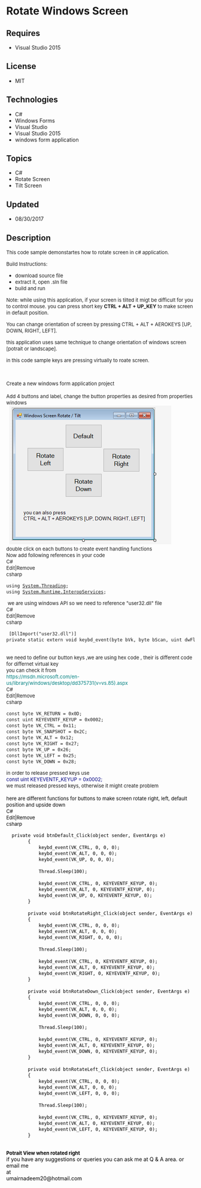 # Rotate Windows Screen
## Requires
- Visual Studio 2015
## License
- MIT
## Technologies
- C#
- Windows Forms
- Visual Studio
- Visual Studio 2015
- windows form application
## Topics
- C#
- Rotate Screen
- Tilt Screen
## Updated
- 08/30/2017
## Description

<p><span style="font-size:small">This code sample demonstartes how to rotate screen in c# application.</span></p>
<p><span style="font-size:small">Build Instructions:</span></p>
<ul>
<li><span style="font-size:small">download source file </span></li><li><span style="font-size:small">extract it, open .sln file </span></li><li><span style="font-size:small">build and run </span></li></ul>
<p><span style="font-size:small">Note: while using this application, if your screen is tilted it migt be difficult for you to control mouse. you can press short key
<strong>CTRL &#43; ALT &#43; UP_KEY</strong> to make screen in default position.</span></p>
<p><span style="font-size:small">You can change orientation of screen by pressing CTRL &#43; ALT &#43; AEROKEYS [UP, DOWN, RIGHT, LEFT].</span></p>
<p><span style="font-size:small">this application uses same technique to change orientation of windows screen [potrait or landscape].</span></p>
<p><span style="font-size:small">in this code sample keys are pressing virtually to roate screen.</span></p>
<p>&nbsp;</p>
<div><span style="font-size:small">Create a new windows form application project</span></div>
<div><span style="font-size:small"><br>
</span></div>
<div><span style="font-size:small">Add 4 buttons and label, change the button properties as desired from properties windows&nbsp;</span></div>
<div>&nbsp; <img id="178602" src="178602-default.png" alt="" width="433" height="370"></div>
<div></div>
<div><span style="font-size:small">double click on each buttons to create event handling functions</span></div>
<div></div>
<div><span style="font-size:small">Now add following references in your code</span></div>
<div></div>
<div>
<div class="scriptcode">
<div class="pluginEditHolder" pluginCommand="mceScriptCode">
<div class="title"><span style="font-size:small">C#</span></div>
<div class="pluginLinkHolder"><span style="font-size:small"><span class="pluginEditHolderLink">Edit</span>|<span class="pluginRemoveHolderLink">Remove</span></span></div>
<span class="hidden" style="font-size:small">csharp </span>

<div class="preview">
<pre class="csharp"><span style="font-size:small"><span class="cs__keyword">using</span>&nbsp;<a class="libraryLink" href="https://msdn.microsoft.com/en-US/library/System.Threading.aspx" target="_blank" title="Auto generated link to System.Threading">System.Threading</a>;&nbsp;
<span class="cs__keyword">using</span>&nbsp;<a class="libraryLink" href="https://msdn.microsoft.com/en-US/library/System.Runtime.InteropServices.aspx" target="_blank" title="Auto generated link to System.Runtime.InteropServices">System.Runtime.InteropServices</a>;</span></pre>
</div>
</div>
</div>
<div class="endscriptcode"><span style="font-size:small">&nbsp;we are using windows API so we need to reference &quot;user32.dll&quot; file</span></div>
<div class="endscriptcode"></div>
<div class="endscriptcode">
<div class="scriptcode">
<div class="pluginEditHolder" pluginCommand="mceScriptCode">
<div class="title"><span style="font-size:small">C#</span></div>
<div class="pluginLinkHolder"><span style="font-size:small"><span class="pluginEditHolderLink">Edit</span>|<span class="pluginRemoveHolderLink">Remove</span></span></div>
<span class="hidden" style="font-size:small">csharp </span>

<div class="preview">
<pre class="csharp"><span style="font-size:small">&nbsp;[DllImport(<span class="cs__string">&quot;user32.dll&quot;</span>)]&nbsp;
<span class="cs__keyword">private</span>&nbsp;<span class="cs__keyword">static</span>&nbsp;<span class="cs__keyword">extern</span>&nbsp;<span class="cs__keyword">void</span>&nbsp;keybd_event(<span class="cs__keyword">byte</span>&nbsp;bVk,&nbsp;<span class="cs__keyword">byte</span>&nbsp;bScan,&nbsp;<span class="cs__keyword">uint</span>&nbsp;dwFlags,&nbsp;<span class="cs__keyword">int</span>&nbsp;dwExtraInfo);</span></pre>
</div>
</div>
</div>
<div class="endscriptcode">&nbsp;</div>
</div>
<div class="endscriptcode"><span style="font-size:small">we need to define our button keys ,we are using hex code , their is different code for differnet virtual key</span></div>
<div class="endscriptcode"><span style="font-size:small">you can check it from</span></div>
<div class="endscriptcode"><span style="color:#008080; font-size:small">https://msdn.microsoft.com/en-us/library/windows/desktop/dd375731(v=vs.85).aspx</span></div>
<div class="endscriptcode"></div>
<div class="endscriptcode">
<div class="scriptcode">
<div class="pluginEditHolder" pluginCommand="mceScriptCode">
<div class="title"><span style="font-size:small">C#</span></div>
<div class="pluginLinkHolder"><span style="font-size:small"><span class="pluginEditHolderLink">Edit</span>|<span class="pluginRemoveHolderLink">Remove</span></span></div>
<span class="hidden" style="font-size:small">csharp </span>

<div class="preview">
<pre class="csharp"><span style="font-size:small"><span class="cs__keyword">const</span>&nbsp;<span class="cs__keyword">byte</span>&nbsp;VK_RETURN&nbsp;=&nbsp;0x0D;&nbsp;
<span class="cs__keyword">const</span>&nbsp;<span class="cs__keyword">uint</span>&nbsp;KEYEVENTF_KEYUP&nbsp;=&nbsp;0x0002;&nbsp;
<span class="cs__keyword">const</span>&nbsp;<span class="cs__keyword">byte</span>&nbsp;VK_CTRL&nbsp;=&nbsp;0x11;&nbsp;
<span class="cs__keyword">const</span>&nbsp;<span class="cs__keyword">byte</span>&nbsp;VK_SNAPSHOT&nbsp;=&nbsp;0x2C;&nbsp;
<span class="cs__keyword">const</span>&nbsp;<span class="cs__keyword">byte</span>&nbsp;VK_ALT&nbsp;=&nbsp;0x12;&nbsp;
<span class="cs__keyword">const</span>&nbsp;<span class="cs__keyword">byte</span>&nbsp;VK_RIGHT&nbsp;=&nbsp;0x27;&nbsp;
<span class="cs__keyword">const</span>&nbsp;<span class="cs__keyword">byte</span>&nbsp;VK_UP&nbsp;=&nbsp;0x26;&nbsp;
<span class="cs__keyword">const</span>&nbsp;<span class="cs__keyword">byte</span>&nbsp;VK_LEFT&nbsp;=&nbsp;0x25;&nbsp;
<span class="cs__keyword">const</span>&nbsp;<span class="cs__keyword">byte</span>&nbsp;VK_DOWN&nbsp;=&nbsp;0x28;</span></pre>
</div>
</div>
</div>
<div class="endscriptcode"><span style="font-size:small">in order to release pressed keys use&nbsp;</span></div>
</div>
<div class="endscriptcode"><span style="color:#000080; font-size:small">const uint KEYEVENTF_KEYUP = 0x0002;</span></div>
<div class="endscriptcode"></div>
<div class="endscriptcode"><span style="font-size:small">we must released pressed keys, otherwise it might create problem</span></div>
<div class="endscriptcode"><span style="color:#000080; font-size:small"><span style="color:#000000">&nbsp;</span><br>
</span></div>
<div class="endscriptcode"></div>
<div class="endscriptcode"><span style="color:#000000; font-size:small">here are different functions for buttons to make screen rotate right, left, default position and upside down</span></div>
<div class="endscriptcode"><span style="color:#000000">
<div class="scriptcode">
<div class="pluginEditHolder" pluginCommand="mceScriptCode">
<div class="title"><span style="font-size:small">C#</span></div>
<div class="pluginLinkHolder"><span style="font-size:small"><span class="pluginEditHolderLink">Edit</span>|<span class="pluginRemoveHolderLink">Remove</span></span></div>
<span class="hidden" style="font-size:small">csharp </span>

<div class="preview">
<pre class="csharp"><span style="font-size:small">&nbsp;&nbsp;<span class="cs__keyword">private</span>&nbsp;<span class="cs__keyword">void</span>&nbsp;btnDefault_Click(<span class="cs__keyword">object</span>&nbsp;sender,&nbsp;EventArgs&nbsp;e)&nbsp;
&nbsp;&nbsp;&nbsp;&nbsp;&nbsp;&nbsp;&nbsp;&nbsp;{&nbsp;
&nbsp;&nbsp;&nbsp;&nbsp;&nbsp;&nbsp;&nbsp;&nbsp;&nbsp;&nbsp;&nbsp;&nbsp;keybd_event(VK_CTRL,&nbsp;<span class="cs__number">0</span>,&nbsp;<span class="cs__number">0</span>,&nbsp;<span class="cs__number">0</span>);&nbsp;
&nbsp;&nbsp;&nbsp;&nbsp;&nbsp;&nbsp;&nbsp;&nbsp;&nbsp;&nbsp;&nbsp;&nbsp;keybd_event(VK_ALT,&nbsp;<span class="cs__number">0</span>,&nbsp;<span class="cs__number">0</span>,&nbsp;<span class="cs__number">0</span>);&nbsp;
&nbsp;&nbsp;&nbsp;&nbsp;&nbsp;&nbsp;&nbsp;&nbsp;&nbsp;&nbsp;&nbsp;&nbsp;keybd_event(VK_UP,&nbsp;<span class="cs__number">0</span>,&nbsp;<span class="cs__number">0</span>,&nbsp;<span class="cs__number">0</span>);&nbsp;
&nbsp;
&nbsp;&nbsp;&nbsp;&nbsp;&nbsp;&nbsp;&nbsp;&nbsp;&nbsp;&nbsp;&nbsp;&nbsp;Thread.Sleep(<span class="cs__number">100</span>);&nbsp;
&nbsp;
&nbsp;&nbsp;&nbsp;&nbsp;&nbsp;&nbsp;&nbsp;&nbsp;&nbsp;&nbsp;&nbsp;&nbsp;keybd_event(VK_CTRL,&nbsp;<span class="cs__number">0</span>,&nbsp;KEYEVENTF_KEYUP,&nbsp;<span class="cs__number">0</span>);&nbsp;
&nbsp;&nbsp;&nbsp;&nbsp;&nbsp;&nbsp;&nbsp;&nbsp;&nbsp;&nbsp;&nbsp;&nbsp;keybd_event(VK_ALT,&nbsp;<span class="cs__number">0</span>,&nbsp;KEYEVENTF_KEYUP,&nbsp;<span class="cs__number">0</span>);&nbsp;
&nbsp;&nbsp;&nbsp;&nbsp;&nbsp;&nbsp;&nbsp;&nbsp;&nbsp;&nbsp;&nbsp;&nbsp;keybd_event(VK_UP,&nbsp;<span class="cs__number">0</span>,&nbsp;KEYEVENTF_KEYUP,&nbsp;<span class="cs__number">0</span>);&nbsp;
&nbsp;&nbsp;&nbsp;&nbsp;&nbsp;&nbsp;&nbsp;&nbsp;}&nbsp;
&nbsp;
&nbsp;&nbsp;&nbsp;&nbsp;&nbsp;&nbsp;&nbsp;&nbsp;<span class="cs__keyword">private</span>&nbsp;<span class="cs__keyword">void</span>&nbsp;btnRotateRight_Click(<span class="cs__keyword">object</span>&nbsp;sender,&nbsp;EventArgs&nbsp;e)&nbsp;
&nbsp;&nbsp;&nbsp;&nbsp;&nbsp;&nbsp;&nbsp;&nbsp;{&nbsp;
&nbsp;&nbsp;&nbsp;&nbsp;&nbsp;&nbsp;&nbsp;&nbsp;&nbsp;&nbsp;&nbsp;&nbsp;keybd_event(VK_CTRL,&nbsp;<span class="cs__number">0</span>,&nbsp;<span class="cs__number">0</span>,&nbsp;<span class="cs__number">0</span>);&nbsp;
&nbsp;&nbsp;&nbsp;&nbsp;&nbsp;&nbsp;&nbsp;&nbsp;&nbsp;&nbsp;&nbsp;&nbsp;keybd_event(VK_ALT,&nbsp;<span class="cs__number">0</span>,&nbsp;<span class="cs__number">0</span>,&nbsp;<span class="cs__number">0</span>);&nbsp;
&nbsp;&nbsp;&nbsp;&nbsp;&nbsp;&nbsp;&nbsp;&nbsp;&nbsp;&nbsp;&nbsp;&nbsp;keybd_event(VK_RIGHT,&nbsp;<span class="cs__number">0</span>,&nbsp;<span class="cs__number">0</span>,&nbsp;<span class="cs__number">0</span>);&nbsp;
&nbsp;&nbsp;&nbsp;&nbsp;&nbsp;&nbsp;&nbsp;&nbsp;&nbsp;&nbsp;&nbsp;&nbsp;&nbsp;
&nbsp;&nbsp;&nbsp;&nbsp;&nbsp;&nbsp;&nbsp;&nbsp;&nbsp;&nbsp;&nbsp;&nbsp;Thread.Sleep(<span class="cs__number">100</span>);&nbsp;
&nbsp;
&nbsp;&nbsp;&nbsp;&nbsp;&nbsp;&nbsp;&nbsp;&nbsp;&nbsp;&nbsp;&nbsp;&nbsp;keybd_event(VK_CTRL,&nbsp;<span class="cs__number">0</span>,&nbsp;KEYEVENTF_KEYUP,&nbsp;<span class="cs__number">0</span>);&nbsp;
&nbsp;&nbsp;&nbsp;&nbsp;&nbsp;&nbsp;&nbsp;&nbsp;&nbsp;&nbsp;&nbsp;&nbsp;keybd_event(VK_ALT,&nbsp;<span class="cs__number">0</span>,&nbsp;KEYEVENTF_KEYUP,&nbsp;<span class="cs__number">0</span>);&nbsp;
&nbsp;&nbsp;&nbsp;&nbsp;&nbsp;&nbsp;&nbsp;&nbsp;&nbsp;&nbsp;&nbsp;&nbsp;keybd_event(VK_RIGHT,&nbsp;<span class="cs__number">0</span>,&nbsp;KEYEVENTF_KEYUP,&nbsp;<span class="cs__number">0</span>);&nbsp;
&nbsp;&nbsp;&nbsp;&nbsp;&nbsp;&nbsp;&nbsp;&nbsp;}&nbsp;
&nbsp;
&nbsp;&nbsp;&nbsp;&nbsp;&nbsp;&nbsp;&nbsp;&nbsp;<span class="cs__keyword">private</span>&nbsp;<span class="cs__keyword">void</span>&nbsp;btnRotateDown_Click(<span class="cs__keyword">object</span>&nbsp;sender,&nbsp;EventArgs&nbsp;e)&nbsp;
&nbsp;&nbsp;&nbsp;&nbsp;&nbsp;&nbsp;&nbsp;&nbsp;{&nbsp;
&nbsp;&nbsp;&nbsp;&nbsp;&nbsp;&nbsp;&nbsp;&nbsp;&nbsp;&nbsp;&nbsp;&nbsp;keybd_event(VK_CTRL,&nbsp;<span class="cs__number">0</span>,&nbsp;<span class="cs__number">0</span>,&nbsp;<span class="cs__number">0</span>);&nbsp;
&nbsp;&nbsp;&nbsp;&nbsp;&nbsp;&nbsp;&nbsp;&nbsp;&nbsp;&nbsp;&nbsp;&nbsp;keybd_event(VK_ALT,&nbsp;<span class="cs__number">0</span>,&nbsp;<span class="cs__number">0</span>,&nbsp;<span class="cs__number">0</span>);&nbsp;
&nbsp;&nbsp;&nbsp;&nbsp;&nbsp;&nbsp;&nbsp;&nbsp;&nbsp;&nbsp;&nbsp;&nbsp;keybd_event(VK_DOWN,&nbsp;<span class="cs__number">0</span>,&nbsp;<span class="cs__number">0</span>,&nbsp;<span class="cs__number">0</span>);&nbsp;
&nbsp;
&nbsp;&nbsp;&nbsp;&nbsp;&nbsp;&nbsp;&nbsp;&nbsp;&nbsp;&nbsp;&nbsp;&nbsp;Thread.Sleep(<span class="cs__number">100</span>);&nbsp;
&nbsp;
&nbsp;&nbsp;&nbsp;&nbsp;&nbsp;&nbsp;&nbsp;&nbsp;&nbsp;&nbsp;&nbsp;&nbsp;keybd_event(VK_CTRL,&nbsp;<span class="cs__number">0</span>,&nbsp;KEYEVENTF_KEYUP,&nbsp;<span class="cs__number">0</span>);&nbsp;
&nbsp;&nbsp;&nbsp;&nbsp;&nbsp;&nbsp;&nbsp;&nbsp;&nbsp;&nbsp;&nbsp;&nbsp;keybd_event(VK_ALT,&nbsp;<span class="cs__number">0</span>,&nbsp;KEYEVENTF_KEYUP,&nbsp;<span class="cs__number">0</span>);&nbsp;
&nbsp;&nbsp;&nbsp;&nbsp;&nbsp;&nbsp;&nbsp;&nbsp;&nbsp;&nbsp;&nbsp;&nbsp;keybd_event(VK_DOWN,&nbsp;<span class="cs__number">0</span>,&nbsp;KEYEVENTF_KEYUP,&nbsp;<span class="cs__number">0</span>);&nbsp;
&nbsp;&nbsp;&nbsp;&nbsp;&nbsp;&nbsp;&nbsp;&nbsp;}&nbsp;
&nbsp;
&nbsp;&nbsp;&nbsp;&nbsp;&nbsp;&nbsp;&nbsp;&nbsp;<span class="cs__keyword">private</span>&nbsp;<span class="cs__keyword">void</span>&nbsp;btnRotateLeft_Click(<span class="cs__keyword">object</span>&nbsp;sender,&nbsp;EventArgs&nbsp;e)&nbsp;
&nbsp;&nbsp;&nbsp;&nbsp;&nbsp;&nbsp;&nbsp;&nbsp;{&nbsp;
&nbsp;&nbsp;&nbsp;&nbsp;&nbsp;&nbsp;&nbsp;&nbsp;&nbsp;&nbsp;&nbsp;&nbsp;keybd_event(VK_CTRL,&nbsp;<span class="cs__number">0</span>,&nbsp;<span class="cs__number">0</span>,&nbsp;<span class="cs__number">0</span>);&nbsp;
&nbsp;&nbsp;&nbsp;&nbsp;&nbsp;&nbsp;&nbsp;&nbsp;&nbsp;&nbsp;&nbsp;&nbsp;keybd_event(VK_ALT,&nbsp;<span class="cs__number">0</span>,&nbsp;<span class="cs__number">0</span>,&nbsp;<span class="cs__number">0</span>);&nbsp;
&nbsp;&nbsp;&nbsp;&nbsp;&nbsp;&nbsp;&nbsp;&nbsp;&nbsp;&nbsp;&nbsp;&nbsp;keybd_event(VK_LEFT,&nbsp;<span class="cs__number">0</span>,&nbsp;<span class="cs__number">0</span>,&nbsp;<span class="cs__number">0</span>);&nbsp;
&nbsp;
&nbsp;&nbsp;&nbsp;&nbsp;&nbsp;&nbsp;&nbsp;&nbsp;&nbsp;&nbsp;&nbsp;&nbsp;Thread.Sleep(<span class="cs__number">100</span>);&nbsp;
&nbsp;
&nbsp;&nbsp;&nbsp;&nbsp;&nbsp;&nbsp;&nbsp;&nbsp;&nbsp;&nbsp;&nbsp;&nbsp;keybd_event(VK_CTRL,&nbsp;<span class="cs__number">0</span>,&nbsp;KEYEVENTF_KEYUP,&nbsp;<span class="cs__number">0</span>);&nbsp;
&nbsp;&nbsp;&nbsp;&nbsp;&nbsp;&nbsp;&nbsp;&nbsp;&nbsp;&nbsp;&nbsp;&nbsp;keybd_event(VK_ALT,&nbsp;<span class="cs__number">0</span>,&nbsp;KEYEVENTF_KEYUP,&nbsp;<span class="cs__number">0</span>);&nbsp;
&nbsp;&nbsp;&nbsp;&nbsp;&nbsp;&nbsp;&nbsp;&nbsp;&nbsp;&nbsp;&nbsp;&nbsp;keybd_event(VK_LEFT,&nbsp;<span class="cs__number">0</span>,&nbsp;KEYEVENTF_KEYUP,&nbsp;<span class="cs__number">0</span>);&nbsp;
&nbsp;&nbsp;&nbsp;&nbsp;&nbsp;&nbsp;&nbsp;&nbsp;}</span></pre>
</div>
</div>
</div>
<div class="endscriptcode"><img id="178641" src="https://i1.code.msdn.s-msft.com/rotate-windows-screen-d76d85c7/image/file/178641/1/right%20rotated.png" alt=""></div>
<div class="endscriptcode"><strong><span style="font-size:small">Potrait View when rotated right</span></strong></div>
<div class="endscriptcode">if you have any suggestions or queries you can ask me at Q &amp; A area. or email me</div>
<div class="endscriptcode">at</div>
<div class="endscriptcode">umairnadeem20@hotmail.com&nbsp;</div>
<br>
</span></div>
<div class="endscriptcode"></div>
<div class="endscriptcode"></div>
<div class="endscriptcode"></div>
</div>
<div></div>
<div></div>
